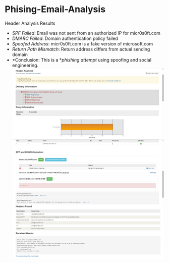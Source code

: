 # Phising-Email-Analysis
Header Analysis Results

- *SPF Failed*: Email was not sent from an authorized IP for micr0s0ft.com
- *DMARC Failed*: Domain authentication policy failed
- *Spoofed Address*: micr0s0ft.com is a fake version of microsoft.com
- *Return Path Mismatch*: Return address differs from actual sending domain
- *Conclusion: This is a **phishing attempt* using spoofing and social engineering.
![Scan](./Analysis1.png)
![Scan](./Analysis2.png)
![Scan](./Analysis3.png)
